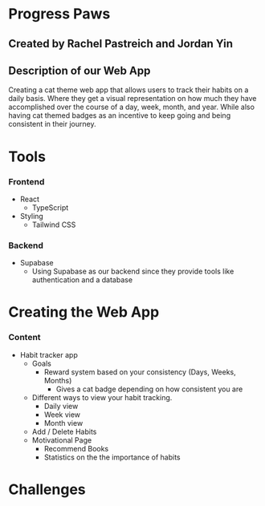 # Progress Paws
## Created by Rachel Pastreich and Jordan Yin

## Description of our Web App
Creating a cat theme web app that allows users to track their habits on a daily basis. Where they get a visual representation on how much they have accomplished over the course of a day, week, month, and year. While also having cat themed badges as an incentive to keep going and being consistent in their journey.

# Tools
### Frontend
- React
    - TypeScript
- Styling
    - Tailwind CSS

### Backend
- Supabase
    - Using Supabase as our backend since they provide tools like authentication and a database

# Creating the Web App
### Content
- Habit tracker app
    - Goals
        - Reward system based on your consistency (Days, Weeks, Months)
            - Gives a cat badge depending on how consistent you are
    - Different ways to view your habit tracking.
        - Daily view
        - Week view
        - Month view
    - Add / Delete Habits
    - Motivational Page
        - Recommend Books
        - Statistics on the the importance of habits

# Challenges
